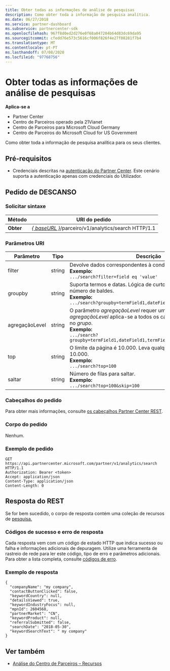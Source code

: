```yaml
---
title: Obter todas as informações de análise de pesquisas
description: Como obter toda a informação de pesquisa analítica.
ms.date: 06/27/2018
ms.service: partner-dashboard
ms.subservice: partnercenter-sdk
ms.openlocfilehash: 967f8d0ed2d276e0f68a047204b64d83dc69da95
ms.sourcegitcommit: cfedd76e573c5616cf006f826f4e27f08281f7b4
ms.translationtype: MT
ms.contentlocale: pt-PT
ms.lasthandoff: 07/08/2020
ms.locfileid: "97768756"
---
```

# <a name="get-all-search-analytics-information"></a>Obter todas as informações de análise de pesquisas

**Aplica-se a**

- Partner Center
- Centro de Parceiros operado pela 21Vianet
- Centro de Parceiros para Microsoft Cloud Germany
- Centro de Parceiros do Microsoft Cloud for US Government

Como obter toda a informação de pesquisa analítica para os seus clientes.

## <a name="prerequisites"></a>Pré-requisitos

- Credenciais descritas na [autenticação do Partner Center](partner-center-authentication.md). Este cenário suporta a autenticação apenas com credenciais do Utilizador.

## <a name="rest-request"></a>Pedido de DESCANSO

### <a name="request-syntax"></a>Solicitar sintaxe

| Método  | URI do pedido |
|---------|-------------|
| **Obter** | [*\{ baseURL \}*](partner-center-rest-urls.md)/parceiro/v1/analytics/search HTTP/1.1 |

### <a name="uri-parameters"></a>Parâmetros URI

|    Parâmetro     |  Tipo  |                                                                                                                   Descrição                                                                                                                    |
|------------------|--------|--------------------------------------------------------------------------------------------------------------------------------------------------------------------------------------------------------------------------------------------------|
|      filter      | string |                                                                     Devolve dados correspondentes à condição do filtro. </br> **Exemplo:**</br> `.../search?filter=field eq 'value'`                                                                     |
|     groupby      | string |                                         Suporta termos e datas. Lógica de curto-circuito para limitar o número de baldes. </br> **Exemplo:**</br> `.../search?groupby=termField1,dateField1,termField2`                                         |
| agregaçãoLevel | string | O parâmetro *agregaçãoLevel* requer um *groupby*. O parâmetro *agregaçãoLevel* aplica-se a todos os campos de data presentes no *grupo*. </br> **Exemplo:**</br>  `.../search?groupby=termField1,dateField1,termField2&aggregationLevel=day` |
|       top        | string |                                                                     O limite da página é 10.000. Leva qualquer valor inferior a 10.000.  </br> **Exemplo:**</br>  `.../search?top=100`                                                                     |
|       saltar       | string |                                                                                  Número de filas para saltar. </br> **Exemplo:**</br> `.../search?top=100&skip=100`                                                                                   |

### <a name="request-headers"></a>Cabeçalhos do pedido

Para obter mais informações, consulte [os cabeçalhos Partner Center REST](headers.md).

### <a name="request-body"></a>Corpo do pedido

Nenhum.

### <a name="request-example"></a>Exemplo de pedido

```http
GET https://api.partnercenter.microsoft.com/partner/v1/analytics/search HTTP/1.1
Authorization: Bearer <token>
Accept: application/json
Content-Type: application/json
Content-Length: 0
```

## <a name="rest-response"></a>Resposta do REST

Se for bem sucedido, o corpo de resposta contém uma coleção de recursos de [pesquisa.](partner-center-analytics-resources.md#search-resource)

### <a name="response-success-and-error-codes"></a>Códigos de sucesso e erro de resposta

Cada resposta vem com um código de estado HTTP que indica sucesso ou falha e informações adicionais de depuragem. Utilize uma ferramenta de rastreio de rede para ler este código, tipo de erro e parâmetros adicionais. Para obter a lista completa, consulte [códigos de erro](error-codes.md).

### <a name="response-example"></a>Exemplo de resposta

```http
{
  "companyName": "my company",
  "contactButtonClicked": false,
  "keywordCountry": null,
  "detailsViewed": true,
  "keywordIndustryFocus": null,
  "mpnId": 2604568,
  "partnerMarket": "CN",
  "keywordProduct": null,
  "referralSubmitted": false,
  "searchDate": "2018-05-30",
  "keywordSearchText": " my company"
}
```

## <a name="see-also"></a>Ver também

- [Análise do Centro de Parceiros – Recursos](partner-center-analytics-resources.md)
